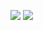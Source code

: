 ![](https://github-readme-stats.vercel.app/api?username=Tao0Lu&show_icons=true)
![](https://github-readme-stats.vercel.app/api/top-langs/?username=Tao0Lu&layout=compact)
